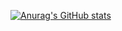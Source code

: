 [![Anurag's GitHub stats](https://github-readme-stats.vercel.app/api?username=cryingtoilet)](https://github.com/anuraghazra/github-readme-stats)

